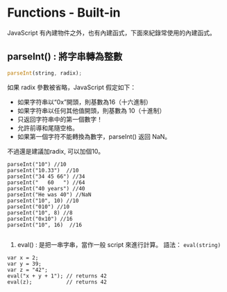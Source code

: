 # Functions - Built-in

JavaScript 有內建物件之外，也有內建函式，下面來紀錄常使用的內建函式。



## **parseInt\(\) : 將字串轉為整數**

```javascript
parseInt(string, radix);
```

如果 radix 參數被省略，JavaScript 假定如下：

* 如果字符串以“0x”開頭，則基數為16（十六進制）
* 如果字符串以任何其他值開頭，則基數為 10（十進制）
* 只返回字符串中的第一個數字！
* 允許前導和尾隨空格。
* 如果第一個字符不能轉換為數字，parseInt\(\) 返回 NaN。

不過還是建議加radix, 可以加個10。 

```text
parseInt("10") //10
parseInt("10.33")  //10
parseInt("34 45 66") //34
parseInt("   60   ") //64
parseInt("40 years") //40
parseInt("He was 40") //NaN
parseInt("10", 10) //10
parseInt("010") //10
parseInt("10", 8) //8
parseInt("0x10") //16
parseInt("10", 16)  //16
```



```text

```

1. eval\(\) : 是把一串字串，當作一般 script 來進行計算。 語法： `eval(string)`

```text
var x = 2;
var y = 39;
var z = "42";
eval("x + y + 1"); // returns 42
eval(z);           // returns 42
```



